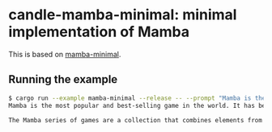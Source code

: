 # candle-mamba-minimal: minimal implementation of Mamba

This is based on [mamba-minimal](https://github.com/johnma2006/mamba-minimal).

## Running the example

```bash
$ cargo run --example mamba-minimal --release -- --prompt "Mamba is the"
Mamba is the most popular and best-selling game in the world. It has been downloaded more than 1,000 times by over 1 million people worldwide since its release on March 18th 2016.

The Mamba series of games are a collection that combines elements from all genres including action, adventure, strategy & puzzle games with some unique gameplay features such as stealth and survival. The game is also known for its innovative graphics and the ability to play in a variety of different modes like single player or multiplayer.
```
